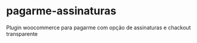 # pagarme-assinaturas
Plugin woocommerce para pagarme com opção de assinaturas e chackout transparente

